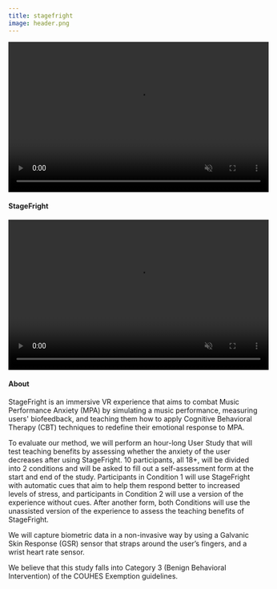 ```yaml
---
title: stagefright
image: header.png
---
```



<section>
  <video controls autoplay loop muted class="image main" width="520" height="300" source src="assets/images/StageFright.mp4" type="video/mp4" frameborder="0" allowfullscreen></video>
	<h4>StageFright</h4>
</section>

<section>
  <video controls autoplay loop muted class="image main" width="520" height="300" source src="assets/images/Stagefright Stuff.mp4" type="video/mp4" frameborder="0" allowfullscreen></video>
</section>

<section>
  <class="image main" width="520" height="300" img src="assets/images/Screen Shot 2023-03-01 at 4.32.14 PM.png" frameborder="0" allowfullscreen>
</section>
  
<section>
  <class="image main" width="520" height="300" img src="assets/images/Screen Shot 2023-03-01 at 4.00.41 PM.png" frameborder="0" allowfullscreen>
</section>

  
<h4 class="major">About</h4>
  
StageFright is an immersive VR experience that aims to combat Music Performance Anxiety (MPA) by simulating a music performance, measuring users' biofeedback, and teaching them how to apply Cognitive Behavioral Therapy (CBT) techniques to redefine their emotional response to MPA.

To evaluate our method, we will perform an hour-long User Study that will test teaching benefits by assessing whether the anxiety of the user decreases after using StageFright. 10 participants, all 18+, will be divided into 2 conditions and will be asked to fill out a self-assessment form at the start and end of the study. Participants in Condition 1 will use StageFright with automatic cues that aim to help them respond better to increased levels of stress, and participants in Condition 2 will use a version of the experience without cues. After another form, both Conditions will use the unassisted version of the experience to assess the teaching benefits of StageFright.

We will capture biometric data in a non-invasive way by using a Galvanic Skin Response (GSR) sensor that straps around the user’s fingers, and a wrist heart rate sensor.

We believe that this study falls into Category 3 (Benign Behavioral Intervention) of the COUHES Exemption guidelines.

  
